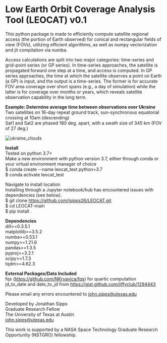 # Low Earth Orbit Coverage Analysis Tool (LEOCAT) v0.1

This python package is made to efficiently compute satellite regional access (the portion of Earth observed) for conical and rectangular fields of view (FOVs), utilizing efficient algorithms, as well as numpy vectorization and jit compilation via numba. 

Access calculations are split into two major categories: time-series and grid-point series (or GP series). In time-series approaches, the satellite is propagated forward one step at a time, and access is computed. In GP series approaches, the time at which the satellite observes a point on Earth (a GP) is input, and the output is a time-series. The former is for accurate FOV area coverage over short spans (e.g., a day of simulation) while the latter is for coverage over months or years, which reveals satellite observation capability in the long term.
<br>

**Example: Determine average time between observations over Ukraine** <br>
Two satellites on 16-day repeat ground track, sun-synchronous equatorial crossing at 10am (descending) <br>
Sat1 and Sat2 are phased 180 deg. apart, with a swath size of 345 km (FOV of 27 deg.)<br>

![ukraine_clouds](https://github.com/user-attachments/assets/b29f9773-a7de-431f-b528-b7c44e3874c9)

**Install**<br> 
Tested on python 3.7+<br>
Make a new environment with python version 3.7, either through conda or your virtual environment manager of choice<br> 
$ conda create --name leocat_test python=3.7<br>
$ conda activate leocat_test<br>

Navigate to install location<br> 
Installing through a Jupyter notebook/hub has encountered issues with dependencies (see below).<br>
$ git clone https://github.com/jsipps26/LEOCAT.git<br>
$ cd LEOCAT-main<br>
$ pip install .

**Dependencies**<br> 
dill>=0.3.5.1<br>
matplotlib>=3.5.2<br>
numba>=0.53.1<br>
numpy>=1.21.6<br>
pandas>=1.3.5<br>
pyproj>=3.2.1<br>
scipy>=1.7.3<br>
tqdm>=4.62.3<br>

**External Packages/Data Included**<br>
fqs (https://github.com/NKrvavica/fqs) for quartic computation<br> 
jd_to_date and date_to_jd from https://gist.github.com/jiffyclub/1294443<br>

Please email any errors encountered to john.sipps@utexas.edu<br>

Developed by Jonathan Sipps<br> 
Graduate Research Fellow<br> 
The University of Texas at Austin<br> 
john.sipps@utexas.edu<br> 

This work is supported by a NASA Space Technology Graduate Research Opportunity (NSTGRO) fellowship.<br> 
